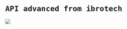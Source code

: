 # `API advanced from ibrotech`

![](https://www.ruudharreman.nl/wp-content/uploads/2022/11/image-15.png)
#

